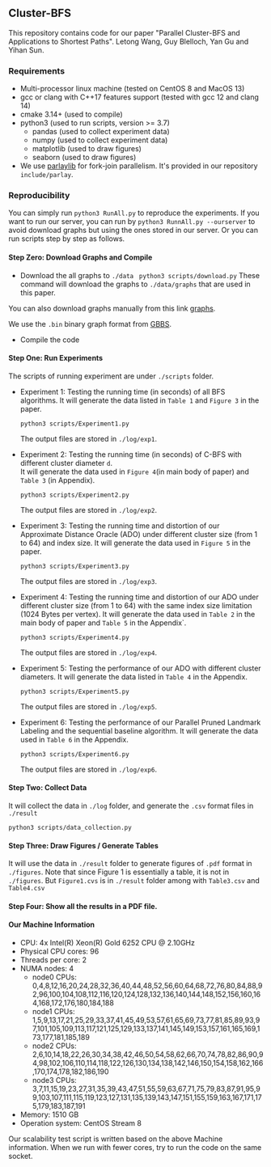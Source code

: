 ## Cluster-BFS
This repository contains code for our paper "Parallel Cluster-BFS and Applications to Shortest Paths". Letong Wang, Guy Blelloch, Yan Gu and Yihan Sun.

### Requirements

- Multi-processor linux machine (tested on CentOS 8 and MacOS 13)
- gcc or clang with C++17 features support (tested with gcc 12 and clang 14)
- cmake 3.14+ (used to compile)
- python3 (used to run scripts, version >= 3.7)
  - pandas (used to collect experiment data)
  - numpy (used to collect experiment data)
  - matplotlib (used to draw figures)
  - seaborn (used to draw figures) 
- We use <a href="https://github.com/cmuparlay/parlaylib">parlaylib</a> for fork-join parallelism. It's provided in our repository `include/parlay`.


### Reproducibility

You can simply run `python3 RunAll.py` to reproduce the experiments. If you want to run our server, you can run by `python3 RunnAll.py --ourserver` to avoid download graphs but using the ones stored in our server. Or you can run scripts step by step as follows.
#### Step Zero: Download Graphs and Compile
- Download the all graphs to `./data`
  ``` python3 scripts/download.py```
These command will download the graphs to `./data/graphs` that are used in this paper. 

You can also download graphs manually from this link [graphs](https://pasgal-bs.cs.ucr.edu/bin/).

We use the `.bin` binary graph format from [GBBS](https://github.com/ParAlg/gbbs).

- Compile the code


#### Step One: Run Experiments
The scripts of running experiment are under `./scripts` folder.
- Experiment 1: Testing the running time (in seconds) of all BFS algorithms. It will generate the data listed in `Table 1` and `Figure 3` in the paper.

  ``` python3 scripts/Experiment1.py ```
  
  The output files are stored in `./log/exp1`.
- Experiment 2: Testing the running time (in seconds) of C-BFS with different cluster diameter `d`.  
 It will generate the data used in `Figure 4`(in main body of paper) and `Table 3` (in Appendix). 

  ```python3 scripts/Experiment2.py```

  The output files are stored in `./log/exp2`.
- Experiment 3: Testing the running time and distortion of our Approximate Distance Oracle (ADO) under different cluster size (from 1 to 64) and index size. It will generate the data used in `Figure 5` in the paper.

  ```python3 scripts/Experiment3.py```

  The output files are stored in `./log/exp3`.
- Experiment 4: Testing the running time and distortion of our ADO under different cluster size (from 1 to 64) with the same index size limitation (1024 Bytes per vertex). It will generate the data used in `Table 2` in the main body of paper and `Table 5` in the Appendix`.

  ```python3 scripts/Experiment4.py```
  
  The output files are stored in `./log/exp4`.
- Experiment 5:  Testing the performance of our ADO with different cluster diameters. It will generate the data listed in `Table 4` in the Appendix.

  ```python3 scripts/Experiment5.py```

  The output files are stored in `./log/exp5`.
- Experiment 6: Testing the performance of our Parallel Pruned Landmark Labeling and the sequential baseline algorithm. It will generate the data used in `Table 6` in the Appendix.

  ```python3 scripts/Experiment6.py```

  The output files are stored in `./log/exp6`.

#### Step Two: Collect Data
It will collect the data in `./log` folder, and generate the `.csv` format files in `./result`

```python3 scripts/data_collection.py```


#### Step Three: Draw Figures / Generate Tables
It will use the data in `./result` folder to generate figures of `.pdf` format in `./figures`.
Note that since Figure 1 is essentially a table, it is not in `./figures`. But `Figure1.cvs` is in `./result` folder among with `Table3.csv` and `Table4.csv`

#### Step Four: Show all the results in a PDF file.


#### Our Machine Information
- CPU: 4x Intel(R) Xeon(R) Gold 6252 CPU @ 2.10GHz
- Physical CPU cores: 96
- Threads per core: 2
- NUMA nodes: 4
  - node0 CPUs: 0,4,8,12,16,20,24,28,32,36,40,44,48,52,56,60,64,68,72,76,80,84,88,92,96,100,104,108,112,116,120,124,128,132,136,140,144,148,152,156,160,164,168,172,176,180,184,188
  - node1 CPUs: 1,5,9,13,17,21,25,29,33,37,41,45,49,53,57,61,65,69,73,77,81,85,89,93,97,101,105,109,113,117,121,125,129,133,137,141,145,149,153,157,161,165,169,173,177,181,185,189
  - node2 CPUs: 2,6,10,14,18,22,26,30,34,38,42,46,50,54,58,62,66,70,74,78,82,86,90,94,98,102,106,110,114,118,122,126,130,134,138,142,146,150,154,158,162,166,170,174,178,182,186,190
  - node3 CPUs: 3,7,11,15,19,23,27,31,35,39,43,47,51,55,59,63,67,71,75,79,83,87,91,95,99,103,107,111,115,119,123,127,131,135,139,143,147,151,155,159,163,167,171,175,179,183,187,191
- Memory: 1510 GB
- Operation system: CentOS Stream 8

Our scalability test script is written based on the above Machine information. When we run with fewer cores, try to run the code on the same socket.
